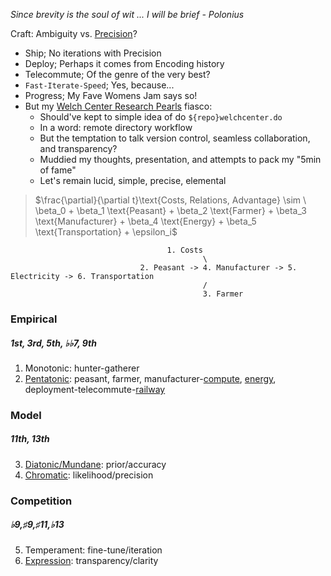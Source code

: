 *Since brevity is the soul of wit ... I will be brief - Polonius*

Craft: Ambiguity vs. [Precision](https://www.youtube.com/watch?v=6n5SqwERoOc)?

- Ship; No iterations with Precision
- Deploy; Perhaps it comes from Encoding history
- Telecommute; Of the genre of the very best?
- `Fast-Iterate-Speed`; Yes, because...
- Progress; My Fave Womens Jam says so!
- But my [Welch Center Research Pearls](https://jhustata.github.io/intermediate/quickrefs.html#welch-center-research-pearl) fiasco:
   - Should've kept to simple idea of do `${repo}welchcenter.do`
   - In a word: remote directory workflow
   - But the temptation to talk version control, seamless collaboration, and transparency?
   - Muddied my thoughts, presentation, and attempts to pack my "5min of fame"
   - Let's remain lucid, simple, precise, elemental
> $\frac{\partial}{\partial t}\text{Costs, Relations, Advantage} \sim \ \beta_0 + \beta_1 \text{Peasant} + \beta_2 \text{Farmer} + \beta_3 \text{Manufacturer} + \beta_4 \text{Energy} + \beta_5 \text{Transportation} + \epsilon_i$

 
                                       1. Costs
                                               \
                                 2. Peasant -> 4. Manufacturer -> 5. Electricity -> 6. Transportation
                                               /
                                               3. Farmer



 
### Empirical
##### 1st, 3rd, 5th, ♭♭7, 9th
1. Monotonic: hunter-gatherer
2. [Pentatonic](https://en.wikipedia.org/wiki/Seven_Samurai): peasant, farmer, manufacturer-[compute](https://www.youtube.com/watch?v=i-o5YbNfmh0), [energy](https://www.youtube.com/watch?v=_Vik6UJTFyk), deployment-telecommute-[railway](https://www.youtube.com/watch?v=585IMBb14Kg)
### Model
##### 11th, 13th 
3. [Diatonic/Mundane](https://en.wikipedia.org/wiki/The_Good,_the_Bad_and_the_Ugly): prior/accuracy
4. [Chromatic](https://en.wikipedia.org/wiki/No_Country_for_Old_Men): likelihood/precision
### Competition
##### ♭9,♯9,♯11,♭13 
5. Temperament: fine-tune/iteration
6. [Expression](https://www.youtube.com/watch?v=e4Vp7Fpv5BI): transparency/clarity

 
